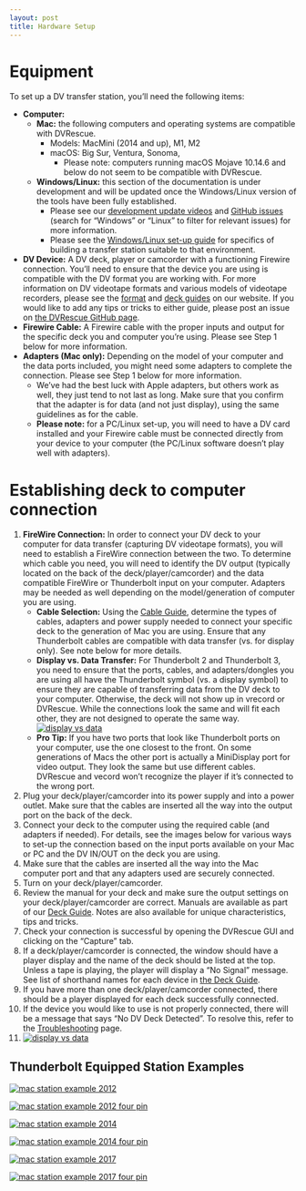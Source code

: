 ```yaml
---
layout: post
title: Hardware Setup 
---
```


# Equipment

To set up a DV transfer station, you’ll need the following items:
- **Computer:**
  - **Mac:** the following computers and operating systems are compatible with DVRescue.
    - Models: MacMini (2014 and up), M1, M2
    - macOS: Big Sur, Ventura, Sonoma,
      - Please note: computers running macOS Mojave 10.14.6 and below do not seem to be compatible with DVRescue.
  - **Windows/Linux:** this section of the documentation is under development and will be updated once the Windows/Linux version of the tools have been fully established.
    - Please see our <a href="{{ site.baseurl }}/sections/development_updates.html" target="blank">development update videos</a> and <a href="https://github.com/mipops/dvrescue/issues" target="blank">GitHub issues</a> (search for “Windows” or “Linux” to filter for relevant issues) for more information.
    - Please see the <a href="{{ site.baseurl }}/sections/installation.html" target="blank">Windows/Linux set-up guide</a> for specifics of building a transfer station suitable to that environment.
- **DV Device:** A DV deck, player or camcorder with a functioning Firewire connection. You’ll need to ensure that the device you are using is compatible with the DV format you are working with. For more information on DV videotape formats and various models of videotape recorders, please see the <a href="{{ site.baseurl }}/sections/dv_formats.html" target="blank">format</a> and <a href="{{ site.baseurl }}/sections/deck_guide.html" target="blank">deck guides</a> on our website. If you would like to add any tips or tricks to either guide, please post an issue on <a href="https://github.com/mipops/dvrescue/issues" target="blank">the DVRescue GitHub page</a>.
- **Firewire Cable:** A Firewire cable with the proper inputs and output for the specific deck you and computer you’re using. Please see Step 1 below for more information.
- **Adapters (Mac only):** Depending on the model of your computer and the data ports included, you might need some adapters to complete the connection. Please see Step 1 below for more information.
  - We’ve had the best luck with Apple adapters, but others work as well, they just tend to not last as long. Make sure that you confirm that the adapter is for data (and not just display), using the same guidelines as for the cable.
  - **Please note:** for a PC/Linux set-up, you will need to have a DV card installed and your Firewire cable must be connected directly from your device to your computer (the PC/Linux software doesn’t play well with adapters).

# Establishing deck to computer connection

1. **FireWire Connection:** In order to connect your DV deck to your computer for data transfer (capturing DV videotape formats), you will need to establish a FireWire connection between the two. To determine which cable you need, you will need to identify the DV output (typically located on the back of the deck/player/camcorder) and the data compatible FireWire or Thunderbolt input on your computer. Adapters may be needed as well depending on the model/generation of computer you are using.
   - **Cable Selection:** Using the <a href="https://github.com/mipops/dvrescue/dvcables" target="blank">Cable Guide<a>, determine the types of cables, adapters and power supply needed to connect your specific deck to the generation of Mac you are using. Ensure that any Thunderbolt cables are compatible with data transfer (vs. for display only). See note below for more details.
   - **Display vs. Data Transfer:** For Thunderbolt 2 and Thunderbolt 3, you need to ensure that the ports, cables, and adapters/dongles you are using all have the Thunderbolt symbol (vs. a display symbol) to ensure they are capable of transferring data from the DV deck to your computer. Otherwise, the deck will not show up in vrecord or DVRescue. While the connections look the same and will fit each other, they are not designed to operate the same way.
<a href="{{ site.baseurl }}/images/Display-vs-Data.png"><img alt="display vs data" src="{{ site.baseurl }}/images/Display-vs-Data.png"></a>
   - **Pro Tip:** If you have two ports that look like Thunderbolt ports on your computer, use the one closest to the front. On some generations of Macs the other port is actually a MiniDisplay port for video output. They look the same but use different cables. DVRescue and vecord won’t recognize the player if it’s connected to the wrong port. 
2. Plug your deck/player/camcorder into its power supply and into a power outlet. Make sure that the cables are inserted all the way into the output port on the back of the deck.
3. Connect your deck to the computer using the required cable (and adapters if needed). For details, see the images below for various ways to set-up the connection based on the input ports available on your Mac or PC and the DV IN/OUT on the deck you are using.
4. Make sure that the cables are inserted all the way into the Mac computer port and that any adapters used are securely connected.
5. Turn on your deck/player/camcorder.
6. Review the manual for your deck and make sure the output settings on your deck/player/camcorder are correct. Manuals are available as part of our <a href="https://github.com/mipops/dvrescue/deck_guide" target="blank">Deck Guide</a>. Notes are also available for unique characteristics, tips and tricks.
7. Check your connection is successful by opening the DVRescue GUI and clicking on the “Capture” tab.
8. If a deck/player/camcorder is connected, the window should have a player display and the name of the deck should be listed at the top. Unless a tape is playing, the player will display a “No Signal” message. See list of shorthand names for each device in <a href="https://github.com/mipops/dvrescue/deck_guide" target="blank">the Deck Guide</a>.
9. If you have more than one deck/player/camcorder connected, there should be a player displayed for each deck successfully connected.
10. If the device you would like to use is not properly connected, there will be a message that says “No DV Deck Detected”. To resolve this, refer to the <a href="https://github.com/mipops/dvrescue/troubleshooting" target="blank">Troubleshooting</a> page.
11. <a href="{{ site.baseurl }}/images/no-deck-detected_small.gif"><img alt="display vs data" src="{{ site.baseurl }}/images/no-deck-detected_small.gif"></a>

## Thunderbolt Equipped Station Examples
<a href="{{ site.baseurl }}/images/macOS_Transfer-Station_Setup_2012.png"><img alt="mac station example 2012" src="{{ site.baseurl }}/images/macOS_Transfer-Station_Setup_2012.png"></a>

<a href="{{ site.baseurl }}/images/macOS_Transfer-Station_Setup_2012_4pin.png"><img alt="mac station example 2012 four pin" src="{{ site.baseurl }}/images/macOS_Transfer-Station_Setup_2012_4pin.png"></a>

<a href="{{ site.baseurl }}/images/macOS_Transfer-Station_Setup_2014.png"><img alt="mac station example 2014" src="{{ site.baseurl }}/images/macOS_Transfer-Station_Setup_2014.png"></a>

<a href="{{ site.baseurl }}/images/macOS_Transfer-Station_Setup_2014_4pin.png"><img alt="mac station example 2014 four pin" src="{{ site.baseurl }}/images/macOS_Transfer-Station_Setup_2014_4pin.png"></a>

<a href="{{ site.baseurl }}/images/macOS_Transfer-Station_Setup_2017.png"><img alt="mac station example 2017" src="{{ site.baseurl }}/images/macOS_Transfer-Station_Setup_2017.png"></a>

<a href="{{ site.baseurl }}/images/macOS_Transfer-Station_Setup_2017_4pin.png"><img alt="mac station example 2017 four pin" src="{{ site.baseurl }}/images/macOS_Transfer-Station_Setup_2017_4pin.png"></a>

